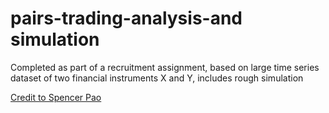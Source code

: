 # pairs-trading-analysis-and simulation
 Completed as part of a recruitment assignment, based on large time series dataset of two financial instruments X and Y, includes rough simulation

[Credit to Spencer Pao](https://github.com/SpencerPao/Quantitative_Strategies)

